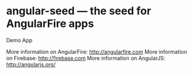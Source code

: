 
# angular-seed — the seed for AngularFire apps

Demo App


More information on AngularFire: http://angularfire.com
More information on Firebase: http://firebase.com
More information on AngularJS: http://angularjs.org/
